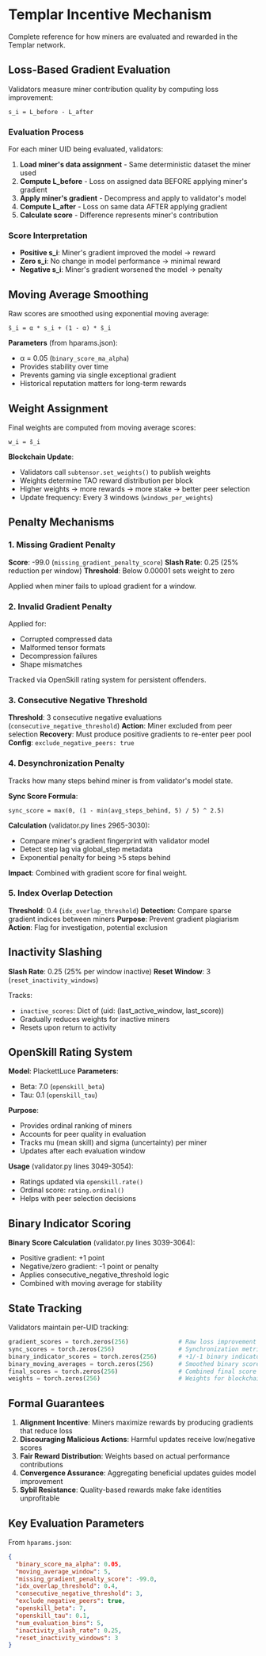 # Templar Incentive Mechanism

Complete reference for how miners are evaluated and rewarded in the Templar network.

## Loss-Based Gradient Evaluation

Validators measure miner contribution quality by computing loss improvement:

```
s_i = L_before - L_after
```

### Evaluation Process

For each miner UID being evaluated, validators:

1. **Load miner's data assignment** - Same deterministic dataset the miner used
2. **Compute L_before** - Loss on assigned data BEFORE applying miner's gradient
3. **Apply miner's gradient** - Decompress and apply to validator's model
4. **Compute L_after** - Loss on same data AFTER applying gradient
5. **Calculate score** - Difference represents miner's contribution

### Score Interpretation

- **Positive s_i**: Miner's gradient improved the model → reward
- **Zero s_i**: No change in model performance → minimal reward
- **Negative s_i**: Miner's gradient worsened the model → penalty

## Moving Average Smoothing

Raw scores are smoothed using exponential moving average:

```
s̄_i = α * s_i + (1 - α) * s̄_i
```

**Parameters** (from hparams.json):
- α = 0.05 (`binary_score_ma_alpha`)
- Provides stability over time
- Prevents gaming via single exceptional gradient
- Historical reputation matters for long-term rewards

## Weight Assignment

Final weights are computed from moving average scores:

```
w_i = s̄_i
```

**Blockchain Update**:
- Validators call `subtensor.set_weights()` to publish weights
- Weights determine TAO reward distribution per block
- Higher weights → more rewards → more stake → better peer selection
- Update frequency: Every 3 windows (`windows_per_weights`)

## Penalty Mechanisms

### 1. Missing Gradient Penalty

**Score**: -99.0 (`missing_gradient_penalty_score`)
**Slash Rate**: 0.25 (25% reduction per window)
**Threshold**: Below 0.00001 sets weight to zero

Applied when miner fails to upload gradient for a window.

### 2. Invalid Gradient Penalty

Applied for:
- Corrupted compressed data
- Malformed tensor formats
- Decompression failures
- Shape mismatches

Tracked via OpenSkill rating system for persistent offenders.

### 3. Consecutive Negative Threshold

**Threshold**: 3 consecutive negative evaluations (`consecutive_negative_threshold`)
**Action**: Miner excluded from peer selection
**Recovery**: Must produce positive gradients to re-enter peer pool
**Config**: `exclude_negative_peers: true`

### 4. Desynchronization Penalty

Tracks how many steps behind miner is from validator's model state.

**Sync Score Formula**:
```
sync_score = max(0, (1 - min(avg_steps_behind, 5) / 5) ^ 2.5)
```

**Calculation** (validator.py lines 2965-3030):
- Compare miner's gradient fingerprint with validator model
- Detect step lag via global_step metadata
- Exponential penalty for being >5 steps behind

**Impact**: Combined with gradient score for final weight.

### 5. Index Overlap Detection

**Threshold**: 0.4 (`idx_overlap_threshold`)
**Detection**: Compare sparse gradient indices between miners
**Purpose**: Prevent gradient plagiarism
**Action**: Flag for investigation, potential exclusion

## Inactivity Slashing

**Slash Rate**: 0.25 (25% per window inactive)
**Reset Window**: 3 (`reset_inactivity_windows`)

Tracks:
- `inactive_scores`: Dict of (uid: (last_active_window, last_score))
- Gradually reduces weights for inactive miners
- Resets upon return to activity

## OpenSkill Rating System

**Model**: PlackettLuce
**Parameters**:
- Beta: 7.0 (`openskill_beta`)
- Tau: 0.1 (`openskill_tau`)

**Purpose**:
- Provides ordinal ranking of miners
- Accounts for peer quality in evaluation
- Tracks mu (mean skill) and sigma (uncertainty) per miner
- Updates after each evaluation window

**Usage** (validator.py lines 3049-3054):
- Ratings updated via `openskill.rate()`
- Ordinal score: `rating.ordinal()`
- Helps with peer selection decisions

## Binary Indicator Scoring

**Binary Score Calculation** (validator.py lines 3039-3064):
- Positive gradient: +1 point
- Negative/zero gradient: -1 point or penalty
- Applies consecutive_negative_threshold logic
- Combined with moving average for stability

## State Tracking

Validators maintain per-UID tracking:

```python
gradient_scores = torch.zeros(256)              # Raw loss improvement
sync_scores = torch.zeros(256)                  # Synchronization metric
binary_indicator_scores = torch.zeros(256)      # +1/-1 binary indicator
binary_moving_averages = torch.zeros(256)       # Smoothed binary scores
final_scores = torch.zeros(256)                 # Combined final score
weights = torch.zeros(256)                      # Weights for blockchain
```

## Formal Guarantees

1. **Alignment Incentive**: Miners maximize rewards by producing gradients that reduce loss
2. **Discouraging Malicious Actions**: Harmful updates receive low/negative scores
3. **Fair Reward Distribution**: Weights based on actual performance contributions
4. **Convergence Assurance**: Aggregating beneficial updates guides model improvement
5. **Sybil Resistance**: Quality-based rewards make fake identities unprofitable

## Key Evaluation Parameters

From `hparams.json`:

```json
{
  "binary_score_ma_alpha": 0.05,
  "moving_average_window": 5,
  "missing_gradient_penalty_score": -99.0,
  "idx_overlap_threshold": 0.4,
  "consecutive_negative_threshold": 3,
  "exclude_negative_peers": true,
  "openskill_beta": 7,
  "openskill_tau": 0.1,
  "num_evaluation_bins": 5,
  "inactivity_slash_rate": 0.25,
  "reset_inactivity_windows": 3
}
```
